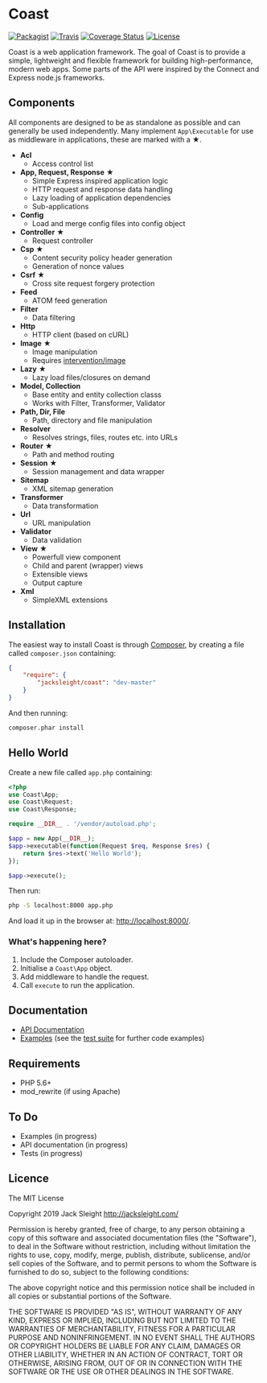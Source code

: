 # Coast

[![Packagist](http://img.shields.io/packagist/v/jacksleight/coast.svg?style=flat-square)](https://packagist.org/packages/jacksleight/coast)
[![Travis](http://img.shields.io/travis/jacksleight/coast/dev.svg?style=flat-square)](https://travis-ci.org/jacksleight/coast)
[![Coverage Status](http://img.shields.io/coveralls/jacksleight/coast/dev.svg?style=flat-square)](https://coveralls.io/r/jacksleight/coast)
[![License](http://img.shields.io/packagist/l/jacksleight/coast.svg?style=flat-square)](https://packagist.org/packages/jacksleight/coast)

Coast is a web application framework. The goal of Coast is to provide a simple, lightweight and flexible framework for building high-performance, modern web apps. Some parts of the API were inspired by the Connect and Express node.js frameworks.

## Components

All components are designed to be as standalone as possible and can generally be used independently. Many implement `App\Executable` for use as middleware in applications, these are marked with a ★.

* **Acl**
	* Access control list
* **App, Request, Response** ★
	* Simple Express inspired application logic
	* HTTP request and response data handling
	* Lazy loading of application dependencies
	* Sub-applications
* **Config**
	* Load and merge config files into config object
* **Controller** ★
	* Request controller
* **Csp** ★
	* Content security policy header generation
	* Generation of nonce values
* **Csrf** ★
	* Cross site request forgery protection
* **Feed**
	* ATOM feed generation
* **Filter**
	* Data filtering
* **Http**
	* HTTP client (based on cURL)
* **Image** ★
	* Image manipulation
	* Requires [intervention/image](https://github.com/Intervention/image)
* **Lazy** ★
	* Lazy load files/closures on demand
* **Model, Collection**
	* Base entity and entity collection classs
	* Works with Filter, Transformer, Validator
* **Path, Dir, File**
	* Path, directory and file manipulation
* **Resolver**
	* Resolves strings, files, routes etc. into URLs
* **Router** ★
	* Path and method routing
* **Session** ★
	* Session management and data wrapper
* **Sitemap** 
	* XML sitemap generation
* **Transformer**
	* Data transformation
* **Url**
	* URL manipulation
* **Validator**
	* Data validation
* **View** ★
	* Powerfull view component
	* Child and parent (wrapper) views
	* Extensible views
	* Output capture
* **Xml**
	* SimpleXML extensions
	
## Installation

The easiest way to install Coast is through [Composer](https://getcomposer.org/doc/00-intro.md), by creating a file called `composer.json` containing:

```json
{
    "require": {
        "jacksleight/coast": "dev-master"
    }
}
```

And then running:

```bash
composer.phar install
```

## Hello World

Create a new file called `app.php` containing:

```php
<?php
use Coast\App;
use Coast\Request;
use Coast\Response;

require __DIR__ . '/vendor/autoload.php';

$app = new App(__DIR__);
$app->executable(function(Request $req, Response $res) {
    return $res->text('Hello World');
});

$app->execute();
```
    
Then run:

```bash
php -S localhost:8000 app.php
```
    
And load it up in the browser at: [http://localhost:8000/](http://localhost:8000/).

### What's happening here?

1. Include the Composer autoloader.
2. Initialise a `Coast\App` object.
3. Add middleware to handle the request.
4. Call `execute` to run the application.

## Documentation

* [API Documentation](https://rawgit.com/jacksleight/coast/docs/api/index.html)  
* [Examples](https://github.com/jacksleight/coast/tree/examples) (see the [test suite](tests/Coast) for further code examples)

## Requirements

* PHP 5.6+
* mod_rewrite (if using Apache)

## To Do

* Examples (in progress)
* API documentation (in progress)
* Tests (in progress)

## Licence

The MIT License

Copyright 2019 Jack Sleight <http://jacksleight.com/>

Permission is hereby granted, free of charge, to any person obtaining a copy
of this software and associated documentation files (the "Software"), to deal
in the Software without restriction, including without limitation the rights
to use, copy, modify, merge, publish, distribute, sublicense, and/or sell
copies of the Software, and to permit persons to whom the Software is
furnished to do so, subject to the following conditions:

The above copyright notice and this permission notice shall be included in
all copies or substantial portions of the Software.

THE SOFTWARE IS PROVIDED "AS IS", WITHOUT WARRANTY OF ANY KIND, EXPRESS OR
IMPLIED, INCLUDING BUT NOT LIMITED TO THE WARRANTIES OF MERCHANTABILITY,
FITNESS FOR A PARTICULAR PURPOSE AND NONINFRINGEMENT. IN NO EVENT SHALL THE
AUTHORS OR COPYRIGHT HOLDERS BE LIABLE FOR ANY CLAIM, DAMAGES OR OTHER
LIABILITY, WHETHER IN AN ACTION OF CONTRACT, TORT OR OTHERWISE, ARISING FROM,
OUT OF OR IN CONNECTION WITH THE SOFTWARE OR THE USE OR OTHER DEALINGS IN
THE SOFTWARE.

